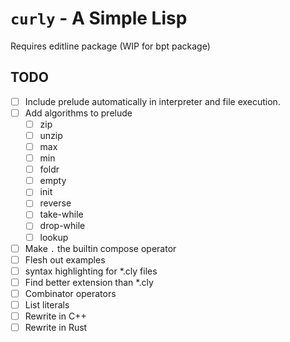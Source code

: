 # `curly` - A Simple Lisp

Requires editline package (WIP for bpt package)

## TODO

- [ ] Include prelude automatically in interpreter and file execution.
- [ ] Add algorithms to prelude
  - [ ] zip
  - [ ] unzip
  - [ ] max
  - [ ] min
  - [ ] foldr
  - [ ] empty
  - [ ] init
  - [ ] reverse
  - [ ] take-while
  - [ ] drop-while
  - [ ] lookup
- [ ] Make `.` the builtin compose operator
- [ ] Flesh out examples
- [ ] syntax highlighting for *.cly files
- [ ] Find better extension than *.cly
- [ ] Combinator operators
- [ ] List literals
- [ ] Rewrite in C++
- [ ] Rewrite in Rust
